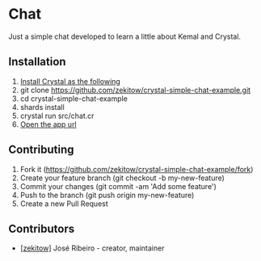 # Chat

Just a simple chat developed to learn a little about Kemal and Crystal.

## Installation

1. [Install Crystal as the following](https://crystal-lang.org/docs/installation/)
2. git clone https://github.com/zekitow/crystal-simple-chat-example.git
3. cd crystal-simple-chat-example
4. shards install
5. crystal run src/chat.cr
6. [Open the app url](http://localhost:3000)

## Contributing

1. Fork it (https://github.com/zekitow/crystal-simple-chat-example/fork)
2. Create your feature branch (git checkout -b my-new-feature)
3. Commit your changes (git commit -am 'Add some feature')
4. Push to the branch (git push origin my-new-feature)
5. Create a new Pull Request

## Contributors

- [[zekitow]](https://github.com/zekitow) José Ribeiro - creator, maintainer

